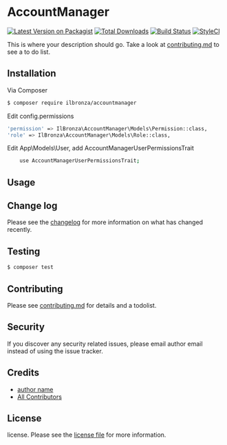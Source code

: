 # AccountManager

[![Latest Version on Packagist][ico-version]][link-packagist]
[![Total Downloads][ico-downloads]][link-downloads]
[![Build Status][ico-travis]][link-travis]
[![StyleCI][ico-styleci]][link-styleci]

This is where your description should go. Take a look at [contributing.md](contributing.md) to see a to do list.

## Installation

Via Composer

``` bash
$ composer require ilbronza/accountmanager
```

Edit config.permissions

``` bash
'permission' => IlBronza\AccountManager\Models\Permission::class,
'role' => IlBronza\AccountManager\Models\Role::class,
```

Edit App\Models\User, add AccountManagerUserPermissionsTrait 
``` bash
    use AccountManagerUserPermissionsTrait;
```

## Usage

## Change log

Please see the [changelog](changelog.md) for more information on what has changed recently.

## Testing

``` bash
$ composer test
```

## Contributing

Please see [contributing.md](contributing.md) for details and a todolist.

## Security

If you discover any security related issues, please email author email instead of using the issue tracker.

## Credits

- [author name][link-author]
- [All Contributors][link-contributors]

## License

license. Please see the [license file](license.md) for more information.

[ico-version]: https://img.shields.io/packagist/v/ilbronza/accountmanager.svg?style=flat-square
[ico-downloads]: https://img.shields.io/packagist/dt/ilbronza/accountmanager.svg?style=flat-square
[ico-travis]: https://img.shields.io/travis/ilbronza/accountmanager/master.svg?style=flat-square
[ico-styleci]: https://styleci.io/repos/12345678/shield

[link-packagist]: https://packagist.org/packages/ilbronza/accountmanager
[link-downloads]: https://packagist.org/packages/ilbronza/accountmanager
[link-travis]: https://travis-ci.org/ilbronza/accountmanager
[link-styleci]: https://styleci.io/repos/12345678
[link-author]: https://github.com/ilbronza
[link-contributors]: ../../contributors
